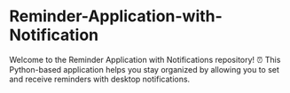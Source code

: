 # Reminder-Application-with-Notification
Welcome to the Reminder Application with Notifications repository! ⏰ This Python-based application helps you stay organized by allowing you to set and receive reminders with desktop notifications.
